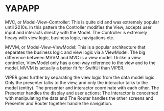 # YAPAPP


MVC, or Model-View-Controller: This is quite old and was extremely popular until 2010s. In this pattern the Controller modifies the View, accepts user input and interacts directly with the Model. The Controller is extremely heavy with view logic, business logic, navigations etc.

MVVM, or Model-View-ViewModel: This is a popular architecture that separates the business logic and view logic via a ViewModel. The big difference between MVVM and MVC is a view model. Unlike a view controller, ViewModel only has a one-way reference to the view and to the model. MVVM is actually a better fit for SwiftUI than VIPER.

VIPER goes further by separating the view logic from the data model logic. Only the presenter talks to the view, and only the interactor talks to the model (entity). The presenter and interactor coordinate with each other. The Presenter handles the display and user actions; The Interactor is concerned with manipulating the data and The Router handles the other screens and Presenter and Router together handle the navigation.

